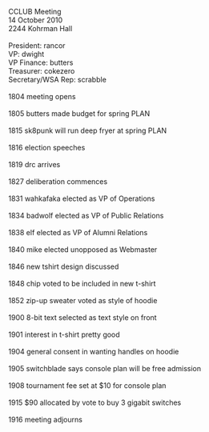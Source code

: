 CCLUB Meeting<br />
14 October 2010<br />
2244 Kohrman Hall<br />
<br />
President: rancor<br />
VP: dwight<br />
VP Finance: butters<br />
Treasurer: cokezero<br />
Secretary/WSA Rep: scrabble<br />
<br />
1804 meeting opens<br />
<br />
1805 butters made budget for spring PLAN<br />
 <br />
1815 sk8punk will run deep fryer at spring PLAN<br />
<br />
1816 election speeches<br />
<br />
1819 drc arrives<br />
<br />
1827 deliberation commences<br />
<br />
1831 wahkafaka elected as VP of Operations<br />
<br />
1834 badwolf elected as VP of Public Relations<br />
<br />
1838 elf elected as VP of Alumni Relations<br />
<br />
1840 mike elected unopposed as Webmaster<br />
<br />
1846 new tshirt design discussed<br />
<br />
1848 chip voted to be included in new t-shirt<br />
<br />
1852 zip-up sweater voted as style of hoodie<br />
<br />
1900 8-bit text selected as text style on front<br />
<br />
1901 interest in t-shirt pretty good<br />
<br />
1904 general consent in wanting handles on hoodie<br />
<br />
1905 switchblade says console plan will be free admission<br />
<br />
1908 tournament fee set at $10 for console plan<br />
<br />
1915 $90 allocated by vote to buy 3 gigabit switches<br />
<br />
1916 meeting adjourns<br />

